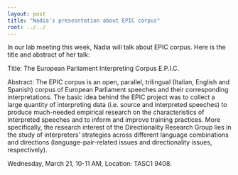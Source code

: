 ```yaml
---
layout: post
title: "Nadia's presesntation about EPIC corpus"
root: ../../
---
```


In our lab meeting this week, Nadia will talk about EPIC corpus. Here is the title and abstract of her talk:

Title: The European Parliament Interpreting Corpus E.P.I.C.

Abstract: The EPIC corpus is an open, parallel, trilingual (Italian, English and Spanish) corpus of European Parliament speeches and their corresponding interpretations.
The basic idea behind the EPIC project was to collect a large quantity of interpreting data (i.e. source and interpreted speeches) to produce much-needed empirical research on the characteristics of interpreted speeches and to inform and improve training practices. More specifically, the research interest of the Directionality Research Group lies in the study of interpreters’ strategies across different language combinations and directions (language-pair-related issues and directionality issues, respectively).

Wednesday, March 21, 10-11 AM, Location: TASC1 9408.
